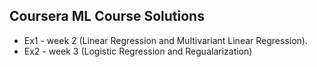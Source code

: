 ## Coursera ML Course Solutions

* Ex1 - week 2 (Linear Regression and Multivariant Linear Regression).
* Ex2 - week 3 (Logistic Regression and Regualarization)

